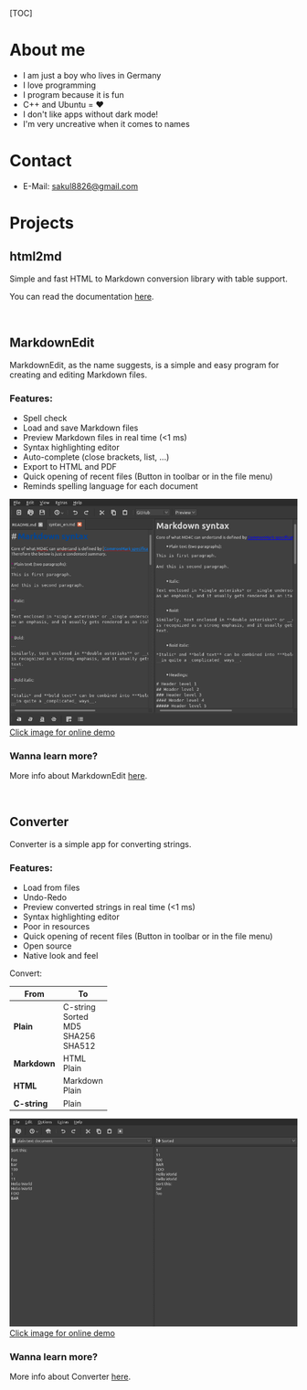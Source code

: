 [TOC]

# About me

- I am just a boy who lives in Germany
- I love programming
- I program because it is fun
- C++ and Ubuntu = ❤️
- I don't like apps without dark mode!
- I'm very uncreative when it comes to names

# Contact

- E-Mail: sakul8826@gmail.com

# Projects

## html2md

Simple and fast HTML to Markdown conversion library with table support.

You can read the documentation [here](https://software-made-easy.github.io/html2md/).

<br>

## MarkdownEdit

MarkdownEdit, as the name suggests, is a simple and easy program for creating and editing Markdown files.

### Features:

- Spell check
- Load and save Markdown files
- Preview Markdown files in real time (<1 ms)
- Syntax highlighting editor
- Auto-complete (close brackets, list, ...)
- Export to HTML and PDF
- Quick opening of recent files (Button in toolbar or in the file menu)
- Reminds spelling language for each document

<p><a href="https://software-made-easy.github.io/MarkdownEdit/markdownedit.html" target="_blank"><img src="MarkdownEdit.png" alt="Example">Click image for online demo</a></p>

### Wanna learn more?

More info about MarkdownEdit [here](MarkdownEdit.md).

<br>

## Converter

Converter is a simple app for converting strings.

### Features:

- Load from files
- Undo-Redo
- Preview converted strings in real time (<1 ms)
- Syntax highlighting editor
- Poor in resources
- Quick opening of recent files (Button in toolbar or in the file menu)
- Open source
- Native look and feel

Convert:

| From         	| To                                            	|
|--------------	|-----------------------------------------------	|
| **Plain**    		| C-string<br>Sorted<br>MD5<br>SHA256<br>SHA512 	|
| **Markdown** 	|                 HTML<br>Plain                 	|
| **HTML**     	|               Markdown<br>Plain               	|
| **C-string** 		|                     Plain                     	|

<p><a href="https://software-made-easy.github.io/Converter/converter.html" target="_blank"><img src="Converter.png" alt="Example">Click image for online demo</a></p>

### Wanna learn more?

More info about Converter [here](Converter.md).
